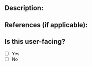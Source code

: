 ## Description:
<!-- Describe this change, how it works, and the motivation behind it. -->

## References (if applicable):
<!-- Add relevant Github Issues, Discord threads, or other helpful information. -->

## Is this user-facing?
<!-- A user facing change is one that you should expect a day-to-day user to encounter or if the change requires user-action upon or before upgrading -->
* [ ] Yes
* [ ] No

<!-- If yes, please add the `user facing` label to this Pull Request -->
